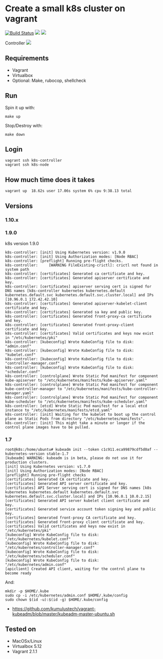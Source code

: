# Create a small k8s cluster on vagrant

[![Build Status](https://travis-ci.org/jecnua/k8s-swarm-test-drive.svg?branch=master)](https://travis-ci.org/jecnua/k8s-swarm-test-drive)
![](https://img.shields.io/badge/kubernetes-v1.10.3-blue.svg?style=flat)
![](https://img.shields.io/badge/cni-flannel-orange.svg?style=flat)

Controller ![](https://img.shields.io/badge/go-v1.10.3-blue.svg?style=flat)

## Requirements

- Vagrant
- Virtualbox
- Optional: Make, rubocop, shellcheck

## Run

Spin it up with:

    make up

Stop/Destroy with:

    make down

## Login

    vagrant ssh k8s-controller
    vagrant ssh k8s-node

## How much time does it takes

    vagrant up  18.62s user 17.06s system 6% cpu 9:38.13 total

## Versions

### 1.10.x

### 1.9.0

k8s version 1.9.0

    k8s-controller: [init] Using Kubernetes version: v1.9.0
    k8s-controller: [init] Using Authorization modes: [Node RBAC]
    k8s-controller: [preflight] Running pre-flight checks.
    k8s-controller: 	[WARNING FileExisting-crictl]: crictl not found in system path
    k8s-controller: [certificates] Generated ca certificate and key.
    k8s-controller: [certificates] Generated apiserver certificate and key.
    k8s-controller: [certificates] apiserver serving cert is signed for DNS names [k8s-controller kubernetes kubernetes.default kubernetes.default.svc kubernetes.default.svc.cluster.local] and IPs [10.96.0.1 172.42.42.10]
    k8s-controller: [certificates] Generated apiserver-kubelet-client certificate and key.
    k8s-controller: [certificates] Generated sa key and public key.
    k8s-controller: [certificates] Generated front-proxy-ca certificate and key.
    k8s-controller: [certificates] Generated front-proxy-client certificate and key.
    k8s-controller: [certificates] Valid certificates and keys now exist in "/etc/kubernetes/pki"
    k8s-controller: [kubeconfig] Wrote KubeConfig file to disk: "admin.conf"
    k8s-controller: [kubeconfig] Wrote KubeConfig file to disk: "kubelet.conf"
    k8s-controller: [kubeconfig] Wrote KubeConfig file to disk: "controller-manager.conf"
    k8s-controller: [kubeconfig] Wrote KubeConfig file to disk: "scheduler.conf"
    k8s-controller: [controlplane] Wrote Static Pod manifest for component kube-apiserver to "/etc/kubernetes/manifests/kube-apiserver.yaml"
    k8s-controller: [controlplane] Wrote Static Pod manifest for component kube-controller-manager to "/etc/kubernetes/manifests/kube-controller-manager.yaml"
    k8s-controller: [controlplane] Wrote Static Pod manifest for component kube-scheduler to "/etc/kubernetes/manifests/kube-scheduler.yaml"
    k8s-controller: [etcd] Wrote Static Pod manifest for a local etcd instance to "/etc/kubernetes/manifests/etcd.yaml"
    k8s-controller: [init] Waiting for the kubelet to boot up the control plane as Static Pods from directory "/etc/kubernetes/manifests".
    k8s-controller: [init] This might take a minute or longer if the control plane images have to be pulled.

### 1.7

    root@k8s:/home/ubuntu# kubeadm init --token c1c911.eca99879cdf5d0af --kubernetes-version stable-1.7
    [kubeadm] WARNING: kubeadm is in beta, please do not use it for production clusters.
    [init] Using Kubernetes version: v1.7.0
    [init] Using Authorization modes: [Node RBAC]
    [preflight] Running pre-flight checks
    [certificates] Generated CA certificate and key.
    [certificates] Generated API server certificate and key.
    [certificates] API Server serving cert is signed for DNS names [k8s kubernetes kubernetes.default kubernetes.default.svc kubernetes.default.svc.cluster.local] and IPs [10.96.0.1 10.0.2.15]
    [certificates] Generated API server kubelet client certificate and key.
    [certificates] Generated service account token signing key and public key.
    [certificates] Generated front-proxy CA certificate and key.
    [certificates] Generated front-proxy client certificate and key.
    [certificates] Valid certificates and keys now exist in "/etc/kubernetes/pki"
    [kubeconfig] Wrote KubeConfig file to disk: "/etc/kubernetes/kubelet.conf"
    [kubeconfig] Wrote KubeConfig file to disk: "/etc/kubernetes/controller-manager.conf"
    [kubeconfig] Wrote KubeConfig file to disk: "/etc/kubernetes/scheduler.conf"
    [kubeconfig] Wrote KubeConfig file to disk: "/etc/kubernetes/admin.conf"
    [apiclient] Created API client, waiting for the control plane to become ready

And:

    mkdir -p $HOME/.kube
    sudo cp -i /etc/kubernetes/admin.conf $HOME/.kube/config
    sudo chown $(id -u):$(id -g) $HOME/.kube/config

- https://github.com/kumulustech/vagrant-kubeadm/blob/master/kubeadm-master-ubuntu.sh

## Tested on

- MacOSx/Linux
- Virtualbox 5.12
- Vagrant 2.1.1
